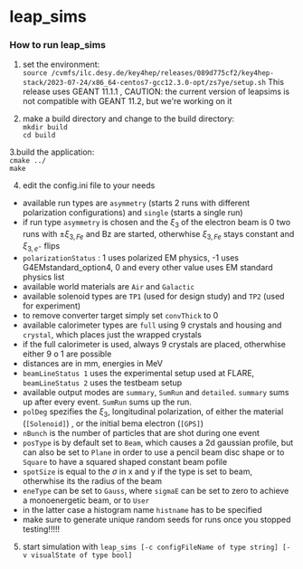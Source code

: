 # leap_sims

### How to run leap_sims
1.  set the environment:  
  `source /cvmfs/ilc.desy.de/key4hep/releases/089d775cf2/key4hep-stack/2023-07-24/x86_64-centos7-gcc12.3.0-opt/zs7ye/setup.sh`
    This release uses GEANT 11.1.1 , CAUTION: the current version of leapsims is not compatible with GEANT 11.2, but we're working on it
    
2.  make a build directory and change to the build directory:  
  `mkdir build`  
  `cd build`  

3.build the application:  
  `cmake ../`  
  `make`  

4. edit the config.ini file to your needs
  - available run types are `asymmetry` (starts 2 runs with different polarization configurations) and `single` (starts a single run)
  - if run type `asymmetry` is chosen and the $\xi_3$ of the electron beam is 0 two runs with $\pm \xi_{3,Fe}$ and Bz are started, otherwhise $\xi_{3,Fe}$ stays constant and $\xi_{3,e^-}$ flips
  - `polarizationStatus` : 1 uses polarized EM physics, -1 uses G4EMstandard_option4, 0 and every other value uses EM standard physics list
  - available world materials are `Air` and `Galactic`
  - available solenoid types are `TP1` (used for design study) and `TP2` (used for experiment)
  - to remove converter target simply set `convThick` to 0
  - available calorimeter types are `full` using 9 crystals and housing and `crystal`, which places just the wrapped crystals
  - if the full calorimeter is used, always 9 crystals are placed, otherwhise either 9 o 1 are possible
  - distances are in mm, energies in MeV
  - `beamLineStatus 1` uses the experimental setup used at FLARE, `beamLineStatus 2` uses the testbeam setup
  - available output modes are `summary`, `SumRun` and `detailed`. `summary` sums up after every event. `SumRun` sums up the run. 
  - `polDeg` spezifies the $\xi_3$, longitudinal polarization, of either the material (`[Solenoid]`) , or the initial bema electron (`[GPS]`)
  - `nBunch` is the number of particles that are shot during one event
  - `posType` is by default set to `Beam`, which causes a 2d gaussian profile, but can also be set to `Plane` in order to use a pencil beam disc shape or to `Square` to have a squared shaped constant beam pofile 
  - `spotSize` is equal to the $\sigma$ in x and y if the type is set to beam, otherwhise its the radius of the beam
  - `eneType` can be set to `Gauss`, where `sigmaE` can be set to zero to achieve a monoenergetic beam, or to `User`
  - in the latter case a histogram name `histname` has to be specified
  - make sure to generate unique random seeds for runs once you stopped testing!!!!!
   
5. start simulation with
   `leap_sims [-c configFileName of type string] [-v visualState of type bool]`
